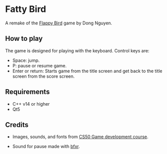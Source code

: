 # Fatty Bird

A remake of the [Flappy Bird](https://en.wikipedia.org/wiki/Flappy_Bird) game by Dong Nguyen.

## How to play

The game is designed for playing with the keyboard.
Control keys are:

- Space: jump.
- P: pause or resume game.
- Enter or return: Starts game from the title screen and get back to the title
  screen from the score screen.

## Requirements

- C++ v14 or higher
- Qt5

## Credits

- Images, sounds, and fonts from
  [CS50 Game development course](https://www.edx.org/es/course/cs50s-introduction-to-game-development).

- Sound for pause made with [bfxr](https://www.bfxr.net/).
